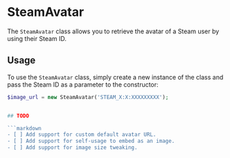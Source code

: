 # SteamAvatar

The `SteamAvatar` class allows you to retrieve the avatar of a Steam user by using their Steam ID.

## Usage

To use the `SteamAvatar` class, simply create a new instance of the class and pass the Steam ID as a parameter to the constructor:

```php
$image_url = new SteamAvatar('STEAM_X:X:XXXXXXXXX');


## TODO

```markdown
- [ ] Add support for custom default avatar URL.
- [ ] Add support for self-usage to embed as an image.
- [ ] Add support for image size tweaking.
